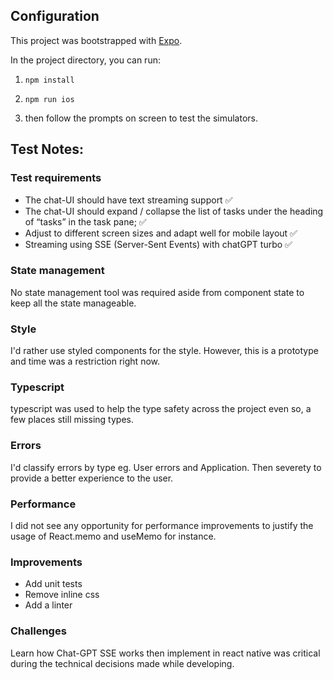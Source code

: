 ## Configuration

This project was bootstrapped with [Expo](https://expo.dev/).

In the project directory, you can run:

1. `npm install`

2. `npm run ios`

3. then follow the prompts on screen to test the simulators.

## Test Notes:

### Test requirements

- The chat-UI should have text streaming support ✅
- The chat-UI should expand / collapse the list of tasks under the heading of “tasks” in the task pane; ✅
- Adjust to different screen sizes and adapt well for mobile layout ✅
- Streaming using SSE (Server-Sent Events) with chatGPT turbo ✅

### State management
No state management tool was required aside from component state to keep all the state manageable.

### Style
I'd rather use styled components for the style. However, this is a prototype and time was a restriction right now.

### Typescript
typescript was used to help the type safety across the project even so, a few places still missing types.

### Errors
I'd classify errors by type eg. User errors and Application. Then severety to provide a better experience to the user.

### Performance
I did not see any opportunity for performance improvements to justify the usage of React.memo and useMemo for instance.

### Improvements
- Add unit tests
- Remove inline css
- Add a linter

### Challenges
Learn how Chat-GPT SSE works then implement in react native was critical during the technical decisions made 
while developing.